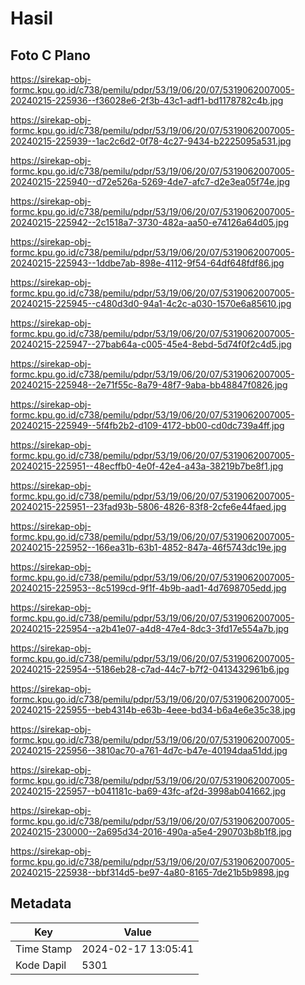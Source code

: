 # Hasil

## Foto C Plano

https://sirekap-obj-formc.kpu.go.id/c738/pemilu/pdpr/53/19/06/20/07/5319062007005-20240215-225936--f36028e6-2f3b-43c1-adf1-bd1178782c4b.jpg

https://sirekap-obj-formc.kpu.go.id/c738/pemilu/pdpr/53/19/06/20/07/5319062007005-20240215-225939--1ac2c6d2-0f78-4c27-9434-b2225095a531.jpg

https://sirekap-obj-formc.kpu.go.id/c738/pemilu/pdpr/53/19/06/20/07/5319062007005-20240215-225940--d72e526a-5269-4de7-afc7-d2e3ea05f74e.jpg

https://sirekap-obj-formc.kpu.go.id/c738/pemilu/pdpr/53/19/06/20/07/5319062007005-20240215-225942--2c1518a7-3730-482a-aa50-e74126a64d05.jpg

https://sirekap-obj-formc.kpu.go.id/c738/pemilu/pdpr/53/19/06/20/07/5319062007005-20240215-225943--1ddbe7ab-898e-4112-9f54-64df648fdf86.jpg

https://sirekap-obj-formc.kpu.go.id/c738/pemilu/pdpr/53/19/06/20/07/5319062007005-20240215-225945--c480d3d0-94a1-4c2c-a030-1570e6a85610.jpg

https://sirekap-obj-formc.kpu.go.id/c738/pemilu/pdpr/53/19/06/20/07/5319062007005-20240215-225947--27bab64a-c005-45e4-8ebd-5d74f0f2c4d5.jpg

https://sirekap-obj-formc.kpu.go.id/c738/pemilu/pdpr/53/19/06/20/07/5319062007005-20240215-225948--2e71f55c-8a79-48f7-9aba-bb48847f0826.jpg

https://sirekap-obj-formc.kpu.go.id/c738/pemilu/pdpr/53/19/06/20/07/5319062007005-20240215-225949--5f4fb2b2-d109-4172-bb00-cd0dc739a4ff.jpg

https://sirekap-obj-formc.kpu.go.id/c738/pemilu/pdpr/53/19/06/20/07/5319062007005-20240215-225951--48ecffb0-4e0f-42e4-a43a-38219b7be8f1.jpg

https://sirekap-obj-formc.kpu.go.id/c738/pemilu/pdpr/53/19/06/20/07/5319062007005-20240215-225951--23fad93b-5806-4826-83f8-2cfe6e44faed.jpg

https://sirekap-obj-formc.kpu.go.id/c738/pemilu/pdpr/53/19/06/20/07/5319062007005-20240215-225952--166ea31b-63b1-4852-847a-46f5743dc19e.jpg

https://sirekap-obj-formc.kpu.go.id/c738/pemilu/pdpr/53/19/06/20/07/5319062007005-20240215-225953--8c5199cd-9f1f-4b9b-aad1-4d7698705edd.jpg

https://sirekap-obj-formc.kpu.go.id/c738/pemilu/pdpr/53/19/06/20/07/5319062007005-20240215-225954--a2b41e07-a4d8-47e4-8dc3-3fd17e554a7b.jpg

https://sirekap-obj-formc.kpu.go.id/c738/pemilu/pdpr/53/19/06/20/07/5319062007005-20240215-225954--5186eb28-c7ad-44c7-b7f2-0413432961b6.jpg

https://sirekap-obj-formc.kpu.go.id/c738/pemilu/pdpr/53/19/06/20/07/5319062007005-20240215-225955--beb4314b-e63b-4eee-bd34-b6a4e6e35c38.jpg

https://sirekap-obj-formc.kpu.go.id/c738/pemilu/pdpr/53/19/06/20/07/5319062007005-20240215-225956--3810ac70-a761-4d7c-b47e-40194daa51dd.jpg

https://sirekap-obj-formc.kpu.go.id/c738/pemilu/pdpr/53/19/06/20/07/5319062007005-20240215-225957--b041181c-ba69-43fc-af2d-3998ab041662.jpg

https://sirekap-obj-formc.kpu.go.id/c738/pemilu/pdpr/53/19/06/20/07/5319062007005-20240215-230000--2a695d34-2016-490a-a5e4-290703b8b1f8.jpg

https://sirekap-obj-formc.kpu.go.id/c738/pemilu/pdpr/53/19/06/20/07/5319062007005-20240215-225938--bbf314d5-be97-4a80-8165-7de21b5b9898.jpg


## Metadata

| Key        | Value               |
| ---------- | ------------------- |
| Time Stamp | 2024-02-17 13:05:41 |
| Kode Dapil | 5301                |



